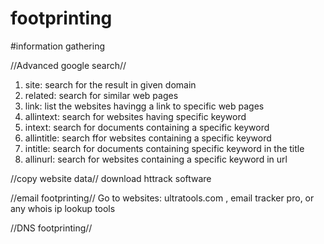 # footprinting

#information gathering


//Advanced google search//
1. site: search for the result in given domain
2. related: search for similar web pages
3. link: list the websites havingg a link to specific web pages
4. allintext: search for websites having specific keyword
5. intext: search for documents containing a specific keyword
6. allintitle: search ffor websites containing a specific keyword
7. intitle: search for documents containing specific keyword in the title
8. allinurl: search for websites containing a specific keyword in url

//copy website data//
download httrack software

//email footprinting//
Go to websites: ultratools.com , email tracker pro, or any whois ip lookup tools

//DNS footprinting//
